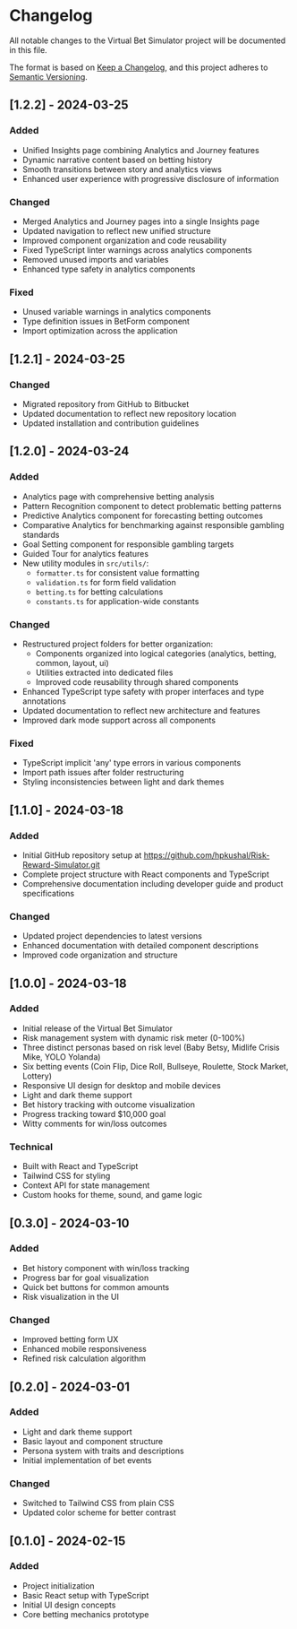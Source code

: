# Changelog

All notable changes to the Virtual Bet Simulator project will be documented in this file.

The format is based on [Keep a Changelog](https://keepachangelog.com/en/1.0.0/),
and this project adheres to [Semantic Versioning](https://semver.org/spec/v2.0.0.html).

## [1.2.2] - 2024-03-25

### Added
- Unified Insights page combining Analytics and Journey features
- Dynamic narrative content based on betting history
- Smooth transitions between story and analytics views
- Enhanced user experience with progressive disclosure of information

### Changed
- Merged Analytics and Journey pages into a single Insights page
- Updated navigation to reflect new unified structure
- Improved component organization and code reusability
- Fixed TypeScript linter warnings across analytics components
- Removed unused imports and variables
- Enhanced type safety in analytics components

### Fixed
- Unused variable warnings in analytics components
- Type definition issues in BetForm component
- Import optimization across the application

## [1.2.1] - 2024-03-25

### Changed
- Migrated repository from GitHub to Bitbucket
- Updated documentation to reflect new repository location
- Updated installation and contribution guidelines

## [1.2.0] - 2024-03-24

### Added
- Analytics page with comprehensive betting analysis
- Pattern Recognition component to detect problematic betting patterns
- Predictive Analytics component for forecasting betting outcomes
- Comparative Analytics for benchmarking against responsible gambling standards
- Goal Setting component for responsible gambling targets
- Guided Tour for analytics features
- New utility modules in `src/utils/`:
  - `formatter.ts` for consistent value formatting
  - `validation.ts` for form field validation
  - `betting.ts` for betting calculations
  - `constants.ts` for application-wide constants

### Changed
- Restructured project folders for better organization:
  - Components organized into logical categories (analytics, betting, common, layout, ui)
  - Utilities extracted into dedicated files
  - Improved code reusability through shared components
- Enhanced TypeScript type safety with proper interfaces and type annotations
- Updated documentation to reflect new architecture and features
- Improved dark mode support across all components

### Fixed
- TypeScript implicit 'any' type errors in various components
- Import path issues after folder restructuring
- Styling inconsistencies between light and dark themes

## [1.1.0] - 2024-03-18

### Added
- Initial GitHub repository setup at https://github.com/hpkushal/Risk-Reward-Simulator.git
- Complete project structure with React components and TypeScript
- Comprehensive documentation including developer guide and product specifications

### Changed
- Updated project dependencies to latest versions
- Enhanced documentation with detailed component descriptions
- Improved code organization and structure

## [1.0.0] - 2024-03-18

### Added
- Initial release of the Virtual Bet Simulator
- Risk management system with dynamic risk meter (0-100%)
- Three distinct personas based on risk level (Baby Betsy, Midlife Crisis Mike, YOLO Yolanda)
- Six betting events (Coin Flip, Dice Roll, Bullseye, Roulette, Stock Market, Lottery)
- Responsive UI design for desktop and mobile devices
- Light and dark theme support
- Bet history tracking with outcome visualization
- Progress tracking toward $10,000 goal
- Witty comments for win/loss outcomes

### Technical
- Built with React and TypeScript
- Tailwind CSS for styling
- Context API for state management
- Custom hooks for theme, sound, and game logic

## [0.3.0] - 2024-03-10

### Added
- Bet history component with win/loss tracking
- Progress bar for goal visualization
- Quick bet buttons for common amounts
- Risk visualization in the UI

### Changed
- Improved betting form UX
- Enhanced mobile responsiveness
- Refined risk calculation algorithm

## [0.2.0] - 2024-03-01

### Added
- Light and dark theme support
- Basic layout and component structure
- Persona system with traits and descriptions
- Initial implementation of bet events

### Changed
- Switched to Tailwind CSS from plain CSS
- Updated color scheme for better contrast

## [0.1.0] - 2024-02-15

### Added
- Project initialization
- Basic React setup with TypeScript
- Initial UI design concepts
- Core betting mechanics prototype 